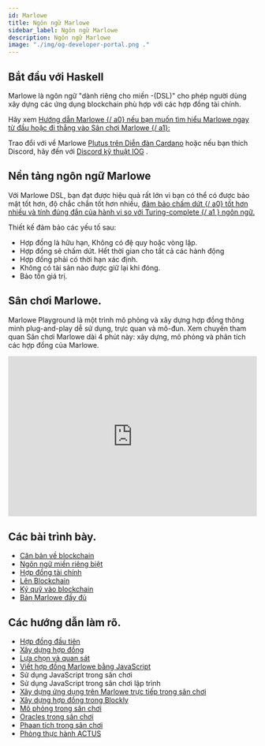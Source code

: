 ```yaml
---
id: Marlowe
title: Ngôn ngữ Marlowe
sidebar_label: Ngôn ngữ Marlowe
description: Ngôn ngữ Marlowe
image: "./img/og-developer-portal.png ."
---
```


## Bắt đầu với Haskell

Marlowe là ngôn ngữ "dành riêng cho miền -(DSL)" cho phép người dùng xây dựng các ứng dụng blockchain phù hợp với các hợp đồng tài chính.

Hãy xem [ Hướng dẫn Marlowe {/ a0} nếu bạn muốn tìm hiểu Marlowe ngay từ đầu hoặc đi thẳng vào ](https://alpha.marlowe.iohkdev.io/doc/marlowe/tutorials/index.html)[ Sân chơi Marlowe {/ a1}:](https://alpha.marlowe.iohkdev.io/)

[](https://alpha.marlowe.iohkdev.io/)

Trao đổi với về Marlowe [Plutus trên Diễn đàn Cardano](https://forum.cardano.org/c/developers/cardano-marlowe/149) hoặc nếu bạn thích Discord, hãy đến với [Discord kỹ thuật IOG](https://t.me/IOHK_Marlowe) .

## Nền tảng ngôn ngữ Marlowe

Với Marlowe DSL, bạn đạt được hiệu quả rất lớn vì bạn có thể có được bảo mật tốt hơn, độ chắc chắn tốt hơn nhiều, [ đảm bảo chấm dứt {/ a0} tốt hơn nhiều và tính đúng đắn của hành vi so với ](https://en.wikipedia.org/wiki/Halting_problem) [ Turing-complete {/ a1 } ngôn ngữ.](https://en.wikipedia.org/wiki/Turing_completeness)

Thiết kế đảm bảo các yếu tố sau:

- Hợp đồng là hữu hạn,  Không có đệ quy hoặc vòng lặp.
- Hợp đồng sẽ chấm dứt. Hết thời gian cho tất cả các hành động
- Hợp đồng phải có thời hạn xác định.
- Không có tài sản nào được giữ lại khi đóng.
- Bảo tồn giá trị.

## Sân chơi Marlowe.

Marlowe Playground là một trình mô phỏng và xây dựng hợp đồng thông minh plug-and-play dễ sử dụng, trực quan và mô-đun. Xem chuyến tham quan Sân chơi Marlowe dài 4 phút này: xây dựng, mô phỏng và phân tích các hợp đồng của Marlowe.

<iframe width="100%" height="325" src="https://www.youtube.com/embed/axP-jYQ_6lo" frameborder="0" allow="accelerometer; autoplay; clipboard-write; encrypted-media; gyroscope; picture-in-picture fullscreen"></iframe>

## Các bài trình bày.

- [Căn bản về blockchain ](https://www.youtube.com/watch?v=yi8-xaoTQT4)
- [Ngôn ngữ miền riêng biệt](https://www.youtube.com/watch?v=T4W19TdJHMw)
- [Hợp đồng tài chính ](https://www.youtube.com/watch?v=1HRaRVyj2BI)
- [Lên Blockchain](https://www.youtube.com/watch?v=dhcmKmAZslc)
- [Ký quỹ vào blockchain ](https://www.youtube.com/watch?v=ADMCMDQK7Yo)
- [Bản Marlowe đầy đủ](https://www.youtube.com/watch?v=Ro8iBh7V7oc)

## Các hướng dẫn làm rõ.

- [Hợp đồng đầu tiên](https://www.youtube.com/watch?v=es4qpcHxr0I)
- [Xây dựng hợp đồng ](https://www.youtube.com/watch?v=DS_ebkGwmXw)
- [Lựa chọn và quan sát ](https://www.youtube.com/watch?v=25fnB7C8mPE)
- [Viết hợp đồng Marlowe bằng JavaScript ](https://www.youtube.com/watch?v=6tkZ3hlYZ7k)
- Sử dụng JavaScript trong sân chơi
- Sử dụng JavaScript trong sân chơi lập trình
- [Xây dựng ứng dụng trên Marlowe trực tiếp trong sân chơi](https://www.youtube.com/watch?v=9lHkCq0H4pw)
- [Xây dựng hợp đồng trong Blockly ](https://www.youtube.com/watch?v=9SKB5MfA_L8)
- [Mô phỏng trong sân chơi ](https://www.youtube.com/watch?v=3aFoN2wg9oc)
- [Oracles trong sân chơi ](https://www.youtube.com/watch?v=LsTQEPMxyIU)
- [Phaan tích trong sân chơi](https://www.youtube.com/watch?v=VmoUAifui38)
- [Phòng thực hành ACTUS  ](https://www.youtube.com/watch?v=6PPWFZEfkks)
